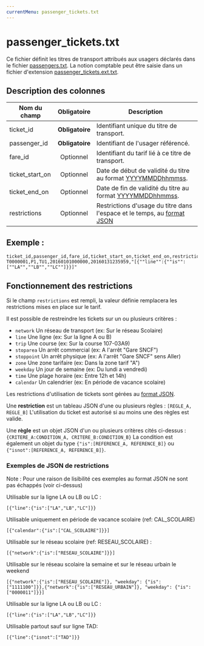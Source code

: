 ```yaml
---
currentMenu: passenger_tickets.txt
---
```


# passenger_tickets.txt

Ce fichier définit les titres de transport attribués aux usagers déclarés dans le fichier [passengers.txt](passengers.txt.html). La notion comptable peut être saisie dans un fichier d'extension [passenger_tickets.ext.txt](passenger_tickets.ext.txt.html).

## Description des colonnes

| Nom du champ      |  Obligatoire    |  Description |
|-----------------|:------------:|----------|
| ticket_id       | **Obligatoire** | Identifiant unique du titre de transport. |
| passenger_id    | **Obligatoire** | Identifiant de l'usager référencé. |
| fare_id         |  Optionnel    | Identifiant du tarif lié à ce titre de transport.  |
| ticket_start_on |  Optionnel    | Date de début de validité du titre au format [YYYYMMDDhhmmss](types.html#Dates).  |
| ticket_end_on   |  Optionnel    | Date de fin de validité du titre au format [YYYYMMDDhhmmss](types.html#Dates).  |
| restrictions    |  Optionnel    | Restrictions d'usage du titre dans l'espace et le temps, au [format JSON](types.html#JSON)  |

## Exemple :
```
ticket_id,passenger_id,fare_id,ticket_start_on,ticket_end_on,restrictions
T0000001,P1,TU1,20160101000000,20160131235959,"[{""line"":{""is"":[""LA"",""LB"",""LC""]}}]"
```

## Fonctionnement des restrictions

Si le champ `restrictions` est rempli, la valeur définie remplacera les restrictions mises en place sur le tarif.  

Il est possible de restreindre les tickets sur un ou plusieurs critères :

- `network` Un réseau de transport (ex: Sur le réseau Scolaire)
- `line` Une ligne (ex: Sur la ligne A ou B)
- `trip` Une course (ex: Sur la course 107-03A9)
- `stoparea` Un arrêt commercial (ex: A l'arrêt "Gare SNCF")
- `stoppoint` Un arrêt physique (ex: A l'arrêt "Gare SNCF" sens Aller)
- `zone` Une zone tarifaire (ex: Dans la zone tarif "A")
- `weekday` Un jour de semaine (ex: Du lundi a vendredi)
- `time` Une plage horaire (ex: Entre 12h et 14h)
- `calendar` Un calendrier (ex: En période de vacance scolaire)

Les restrictions d'utilisation de tickets sont gérées au [format JSON](types.html#JSON).

Une **restriction** est un tableau JSON d'une ou plusieurs règles : `[REGLE_A, REGLE_B]`
L'utilisation du ticket est autorisé si au moins une des règles est valide.

Une **règle** est un objet JSON d'un ou plusieurs critères cités ci-dessus : `{CRITERE_A:CONDITION_A, CRITERE_B:CONDITION_B}`
La condition est également un objet du type `{"is":[REFERENCE_A, REFERENCE_B]}` ou `{"isnot":[REFERENCE_A, REFERENCE_B]}`.

### Exemples de JSON de restrictions

Note : Pour une raison de lisibilité ces exemples au format JSON ne sont pas échappés (voir ci-dessus)

Utilisable sur la ligne LA ou LB ou LC :
```
[{"line":{"is":["LA","LB","LC"]}}
```

Utilisable uniquement en période de vacance scolaire (ref: CAL_SCOLAIRE)
```
[{"calendar":{"is":["CAL_SCOLAIRE"]}}]
```

Utilisable sur le réseau scolaire (ref: RESEAU_SCOLAIRE) :
```
[{"network":{"is":["RESEAU_SCOLAIRE"]}}]
```

Utilisable sur le réseau scolaire la semaine et sur le réseau urbain le weekend
```
[{"network":{"is":["RESEAU_SCOLAIRE"]}, "weekday": {"is":["1111100"]}},{"network":{"is":["RESEAU_URBAIN"]}, "weekday": {"is":["0000011"]}}]
```

Utilisable sur la ligne LA ou LB ou LC :
```
[{"line":{"is":["LA","LB","LC"]}}
```

Utilisable partout sauf sur ligne TAD:
```
[{"line":{"isnot":["TAD"]}}
```
